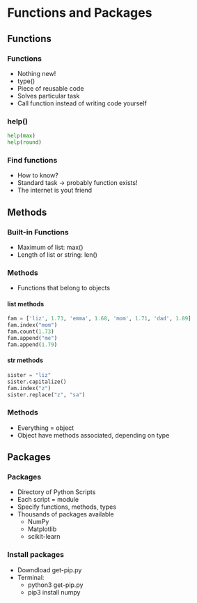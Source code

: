 # Functions and Packages

## Functions

### Functions

- Nothing new!
- type()
- Piece of reusable code
- Solves particular task
- Call function instead of writing code yourself

### help()

```python
help(max)
help(round)
```

### Find functions 

- How to know?
- Standard task -> probably function exists!
- The internet is yout friend

## Methods

### Built-in Functions

- Maximum of list: max()
- Length of list or string: len()

### Methods 

- Functions that belong to objects

#### list methods

```python
fam = ['liz', 1.73, 'emma', 1.68, 'mom', 1.71, 'dad', 1.89]
fam.index("mom")
fam.count(1.73)
fam.append("me")
fam.append(1.79)
```

#### str methods

```python
sister = "liz"
sister.capitalize()
fam.index("z")
sister.replace("z", "sa")
```

### Methods

- Everything = object
- Object have methods associated, depending on type

## Packages

### Packages

- Directory of Python Scripts
- Each script = module
- Specify functions, methods, types
- Thousands of packages available
  - NumPy
  - Matplotlib
  - scikit-learn
  
### Install packages

- Downdload get-pip.py
- Terminal:
  - python3 get-pip.py
  - pip3 install numpy